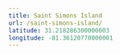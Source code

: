 ```yaml
---
title: Saint Simons Island
url: /saint-simons-island/
latitude: 31.218286300000003
longitude: -81.36120770000001
---
```

